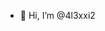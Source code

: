 - 👋 Hi, I’m @4l3xxi2

<!---
4l3xxi2/4l3xxi2 is a ✨ special ✨ repository because its `README.md` (this file) appears on your GitHub profile.
You can click the Preview link to take a look at your changes.
--->
